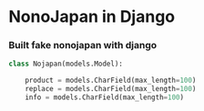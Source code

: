 # NonoJapan in Django

### Built fake nonojapan with django

```python
class Nojapan(models.Model):

    product = models.CharField(max_length=100)
    replace = models.CharField(max_length=100)
    info = models.CharField(max_length=100)
```